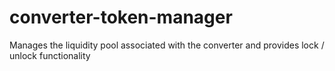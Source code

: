 # converter-token-manager
Manages the liquidity pool associated with the converter and provides lock / unlock functionality
